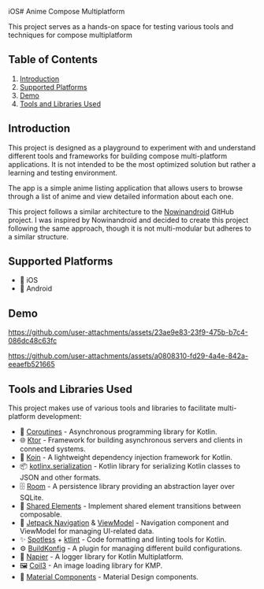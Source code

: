 iOS# Anime Compose Multiplatform 

This project serves as a hands-on space for testing various tools and techniques for compose multiplatform

## Table of Contents

1. [Introduction](#introduction)
2. [Supported Platforms](#supported-platforms)
3. [Demo](#demo)
4. [Tools and Libraries Used](#tools-and-libraries-used)

## Introduction

This project is designed as a playground to experiment with and understand different tools and frameworks for building compose multi-platform applications. It is not intended to be the most optimized solution but rather a learning and testing environment.

The app is a simple anime listing application that allows users to browse through a list of anime and view detailed information about each one.

This project follows a similar architecture to the [Nowinandroid](https://github.com/android/nowinandroid) GitHub project. I was inspired by Nowinandroid and decided to create this project following the same approach, though it is not multi-modular but adheres to a similar structure.

## Supported Platforms
- 📱 iOS
- 🤖 Android

## Demo

https://github.com/user-attachments/assets/23ae9e83-23f9-475b-b7c4-086dc48c63fc

https://github.com/user-attachments/assets/a0808310-fd29-4a4e-842a-eeaefb521665

## Tools and Libraries Used
This project makes use of various tools and libraries to facilitate multi-platform development:

- 📜 [Coroutines](https://kotlinlang.org/docs/coroutines-overview.html) - Asynchronous programming library for Kotlin.
- 🌐 [Ktor](https://ktor.io/) - Framework for building asynchronous servers and clients in connected systems.
- 🧩 [Koin](https://insert-koin.io/) - A lightweight dependency injection framework for Kotlin.
- 📦 [kotlinx.serialization](https://github.com/Kotlin/kotlinx.serialization) - Kotlin library for serializing Kotlin classes to JSON and other formats.
- 🗄️ [Room](https://developer.android.com/training/data-storage/room) - A persistence library providing an abstraction layer over SQLite.
- 🧩 [Shared Elements](https://developer.android.com/training/transitions/shared-elements) - Implement shared element transitions between composable.
- 🧭 [Jetpack Navigation](https://developer.android.com/guide/navigation) & [ViewModel](https://developer.android.com/topic/libraries/architecture/viewmodel) - Navigation component and ViewModel for managing UI-related data.
- ✨ [Spotless](https://github.com/diffplug/spotless) + [ktlint](https://ktlint.github.io/) - Code formatting and linting tools for Kotlin.
- ⚙️ [BuildKonfig](https://github.com/yshrsmz/BuildKonfig) - A plugin for managing different build configurations.
- 📝 [Napier](https://github.com/AAkira/Napier) - A logger library for Kotlin Multiplatform.
- 🖼️ [Coil3](https://coil-kt.github.io/coil/upgrading_to_coil3/) - An image loading library for KMP.
- 🎨 [Material Components](https://material.io/components) - Material Design components.

